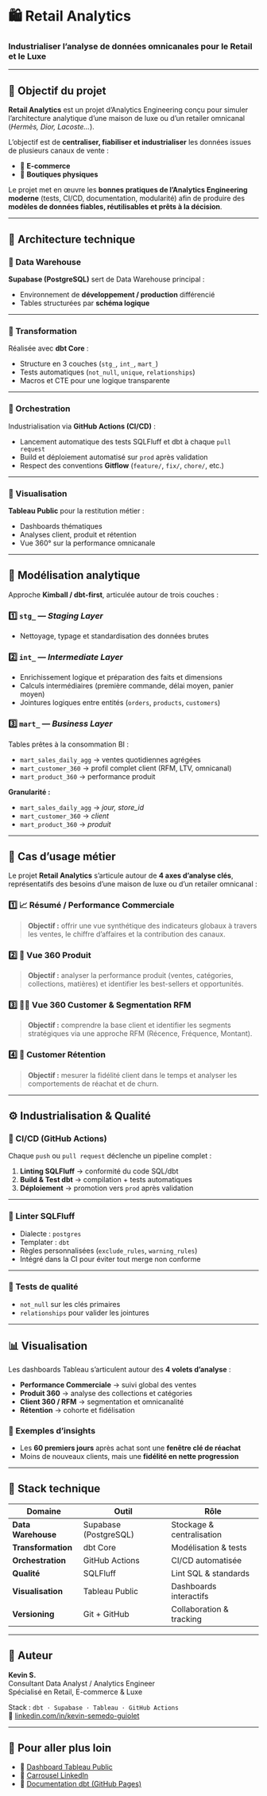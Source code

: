 # 🛍️ Retail Analytics  
### Industrialiser l’analyse de données omnicanales pour le Retail et le Luxe  

---

## 🎯 Objectif du projet  

**Retail Analytics** est un projet d’Analytics Engineering conçu pour simuler l’architecture analytique d’une maison de luxe ou d’un retailer omnicanal (*Hermès, Dior, Lacoste…*).  

L’objectif est de **centraliser, fiabiliser et industrialiser** les données issues de plusieurs canaux de vente :  

- 🛒 **E-commerce**  
- 🏬 **Boutiques physiques**  

Le projet met en œuvre les **bonnes pratiques de l’Analytics Engineering moderne** (tests, CI/CD, documentation, modularité) afin de produire des **modèles de données fiables, réutilisables et prêts à la décision**.  

---

## 🧱 Architecture technique  

### 🔸 Data Warehouse  

**Supabase (PostgreSQL)** sert de Data Warehouse principal :  

- Environnement de **développement / production** différencié  
- Tables structurées par **schéma logique**  

---

### 🔸 Transformation  

Réalisée avec **dbt Core** :  

- Structure en 3 couches (`stg_`, `int_`, `mart_`)  
- Tests automatiques (`not_null`, `unique`, `relationships`)  
- Macros et CTE pour une logique transparente  

---

### 🔸 Orchestration  

Industrialisation via **GitHub Actions (CI/CD)** :  

- Lancement automatique des tests SQLFluff et dbt à chaque `pull request`  
- Build et déploiement automatisé sur `prod` après validation  
- Respect des conventions **Gitflow** (`feature/`, `fix/`, `chore/`, etc.)  

---

### 🔸 Visualisation  

**Tableau Public** pour la restitution métier :  

- Dashboards thématiques  
- Analyses client, produit et rétention  
- Vue 360° sur la performance omnicanale  

---

## 🧮 Modélisation analytique  

Approche **Kimball / dbt-first**, articulée autour de trois couches :  

### 1️⃣ `stg_` — *Staging Layer*  

- Nettoyage, typage et standardisation des données brutes  

### 2️⃣ `int_` — *Intermediate Layer*  

- Enrichissement logique et préparation des faits et dimensions  
- Calculs intermédiaires (première commande, délai moyen, panier moyen)  
- Jointures logiques entre entités (`orders`, `products`, `customers`)  

### 3️⃣ `mart_` — *Business Layer*  

Tables prêtes à la consommation BI :  

- `mart_sales_daily_agg` → ventes quotidiennes agrégées  
- `mart_customer_360` → profil complet client (RFM, LTV, omnicanal)  
- `mart_product_360` → performance produit  

**Granularité :**  

- `mart_sales_daily_agg` → *jour, store_id*  
- `mart_customer_360` → *client*  
- `mart_product_360` → *produit*  

---

## 💼 Cas d’usage métier  

Le projet **Retail Analytics** s’articule autour de **4 axes d’analyse clés**, représentatifs des besoins d’une maison de luxe ou d’un retailer omnicanal :  

### 1️⃣ 📈 Résumé / Performance Commerciale  
> **Objectif :** offrir une vue synthétique des indicateurs globaux à travers les ventes, le chiffre d’affaires et la contribution des canaux.  

### 2️⃣ 👜 Vue 360 Produit  
> **Objectif :** analyser la performance produit (ventes, catégories, collections, matières) et identifier les best-sellers et opportunités.  

### 3️⃣ 👩‍💼 Vue 360 Customer & Segmentation RFM  
> **Objectif :** comprendre la base client et identifier les segments stratégiques via une approche RFM (Récence, Fréquence, Montant).  

### 4️⃣ 🔁 Customer Rétention  
> **Objectif :** mesurer la fidélité client dans le temps et analyser les comportements de réachat et de churn.  

---

## ⚙️ Industrialisation & Qualité  

### 🔸 CI/CD (GitHub Actions)  

Chaque `push` ou `pull request` déclenche un pipeline complet :  

1. **Linting SQLFluff** → conformité du code SQL/dbt  
2. **Build & Test dbt** → compilation + tests automatiques  
3. **Déploiement** → promotion vers `prod` après validation  

---

### 🔸 Linter SQLFluff  

- Dialecte : `postgres`  
- Templater : `dbt`  
- Règles personnalisées (`exclude_rules`, `warning_rules`)  
- Intégré dans la CI pour éviter tout merge non conforme  

---

### 🔸 Tests de qualité  

- `not_null` sur les clés primaires  
- `relationships` pour valider les jointures  

---

## 📊 Visualisation  

Les dashboards Tableau s’articulent autour des **4 volets d’analyse** :  

- **Performance Commerciale** → suivi global des ventes  
- **Produit 360** → analyse des collections et catégories  
- **Client 360 / RFM** → segmentation et omnicanalité  
- **Rétention** → cohorte et fidélisation  

### 🧩 Exemples d’insights  

- Les **60 premiers jours** après achat sont une **fenêtre clé de réachat**  
- Moins de nouveaux clients, mais une **fidélité en nette progression**  

---

## 🧠 Stack technique  

| Domaine | Outil | Rôle |
|----------|--------|------|
| **Data Warehouse** | Supabase (PostgreSQL) | Stockage & centralisation |
| **Transformation** | dbt Core | Modélisation & tests |
| **Orchestration** | GitHub Actions | CI/CD automatisée |
| **Qualité** | SQLFluff | Lint SQL & standards |
| **Visualisation** | Tableau Public | Dashboards interactifs |
| **Versioning** | Git + GitHub | Collaboration & tracking |

---

## 👤 Auteur  

**Kevin S.**  
Consultant Data Analyst / Analytics Engineer  
Spécialisé en Retail, E-commerce & Luxe  

Stack : `dbt · Supabase · Tableau · GitHub Actions`  
🔗 [linkedin.com/in/kevin-semedo-guiolet](https://linkedin.com/in/kevin-semedo-guiolet)  

---

## 🚀 Pour aller plus loin  

- 🔗 [Dashboard Tableau Public](https://public.tableau.com/app/profile/kevin.semedo.guiolet/viz/RetailAnalyticsProject_17615269742130/RetailAnalyticsProject)  
- 🔗 [Carrousel LinkedIn](#)  
- 🔗 [Documentation dbt (GitHub Pages)](#)
